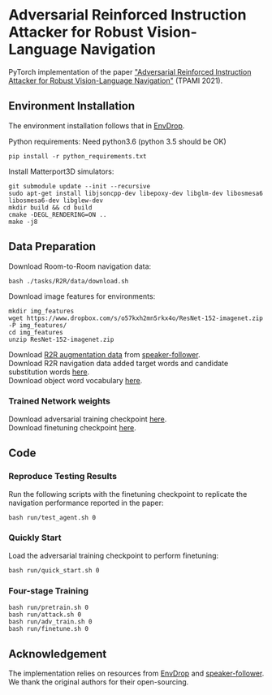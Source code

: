 # Adversarial Reinforced Instruction Attacker for Robust Vision-Language Navigation

PyTorch implementation of the paper ["Adversarial Reinforced Instruction Attacker for Robust Vision-Language Navigation"](https://arxiv.org/abs/2107.11252) (TPAMI 2021).

## Environment Installation
The environment installation follows that in [EnvDrop](https://github.com/airsplay/R2R-EnvDrop).

Python requirements: Need python3.6 (python 3.5 should be OK)
```
pip install -r python_requirements.txt
```
Install Matterport3D simulators:
```
git submodule update --init --recursive
sudo apt-get install libjsoncpp-dev libepoxy-dev libglm-dev libosmesa6 libosmesa6-dev libglew-dev
mkdir build && cd build
cmake -DEGL_RENDERING=ON ..
make -j8
```

## Data Preparation
Download Room-to-Room navigation data:
```
bash ./tasks/R2R/data/download.sh
```
Download image features for environments:
```
mkdir img_features
wget https://www.dropbox.com/s/o57kxh2mn5rkx4o/ResNet-152-imagenet.zip -P img_features/
cd img_features
unzip ResNet-152-imagenet.zip
```
Download [R2R augmentation data](http://people.eecs.berkeley.edu/~ronghang/projects/speaker_follower/data_augmentation/R2R_literal_speaker_data_augmentation_paths.json) from [speaker-follower](https://github.com/ronghanghu/speaker_follower).
<br>
Download R2R navigation data added target words and candidate substitution words [here](https://drive.google.com/file/d/16cvB2HyOU1zycsndads6FCl3DERNkBVi/view?usp=sharing).
<br>
Download object word vocabulary [here](https://drive.google.com/file/d/1GIlqvRfmnoO6617BcMtClzSj8t6hl7nR/view?usp=sharing).

### Trained Network weights
Download adversarial training checkpoint [here](https://drive.google.com/file/d/1ye9_ytFSoUz0rk0PuWMnaSdmwq9koGzT/view?usp=sharing).
<br>
Download finetuning checkpoint [here](https://drive.google.com/file/d/13qHTndeqrI_ULyhPpw2r90FgHMh50Dny/view?usp=sharing).

## Code
### Reproduce Testing Results<br>
Run the following scripts with the finetuning checkpoint to replicate the navigation performance reported in the paper:
```
bash run/test_agent.sh 0
```
### Quickly Start<br>
Load the adversarial training checkpoint to perform finetuning:
```
bash run/quick_start.sh 0
```
### Four-stage Training<br>
```
bash run/pretrain.sh 0
bash run/attack.sh 0
bash run/adv_train.sh 0
bash run/finetune.sh 0
```

## Acknowledgement
The implementation relies on resources from [EnvDrop](https://github.com/airsplay/R2R-EnvDrop) and [speaker-follower](https://github.com/ronghanghu/speaker_follower). We thank the original authors for their open-sourcing.
